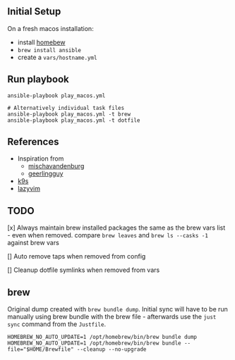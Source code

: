 ## Initial Setup
On a fresh macos installation: 
* install [homebew](https://brew.sh)
* `brew install ansible`
* create a `vars/hostname.yml`

## Run playbook
```shell
ansible-playbook play_macos.yml

# Alternatively individual task files
ansible-playbook play_macos.yml -t brew
ansible-playbook play_macos.yml -t dotfile
```

## References
* Inspiration from 
  * [mischavandenburg](https://github.com/mischavandenburg/dotfiles)
  * [geerlingguy](https://github.com/geerlingguy/mac-dev-playbook)
* [k9s](https://github.com/derailed/k9s)
* [lazyvim](https://www.lazyvim.org/installation)


## TODO 
[x] Always maintain brew installed packages the same as the brew vars list - even when removed. compare `brew leaves` and `brew ls --casks -1` against brew vars

[] Auto remove taps when removed from config

[] Cleanup dotfile symlinks when removed from vars


## brew
Original dump created with `brew bundle dump`. Initial sync will have to be run manually using brew bundle with the brew file - afterwards use the `just sync` command from the `Justfile`.
```shell
HOMEBREW_NO_AUTO_UPDATE=1 /opt/homebrew/bin/brew bundle dump
HOMEBREW_NO_AUTO_UPDATE=1 /opt/homebrew/bin/brew bundle --file="$HOME/Brewfile" --cleanup --no-upgrade
```
